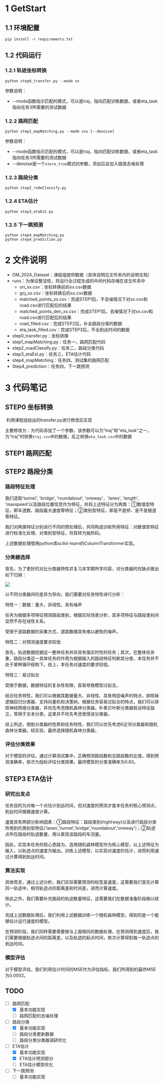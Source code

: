 

# 1 GetStart

## 1.1 环境配置

```
pip install -r requirements.txt
```

## 1.2 代码运行

### 1.2.1 轨迹坐标转换

```
python step0_transfer.py --mode xx
```

参数说明：

- --mode函数指示匹配的模式，可以是traj，指向匹配训练数据，或者eta_task指向任务3所需要的测试数据

### 1.2.2 路网匹配

```
python step1_mapMatching.py --mode xxx [--denoise]
```

参数说明：

- --mode函数指示匹配的模式，可以是traj，指向匹配训练数据，或者eta_task指向任务3所需要的测试数据
- --denoise是一个`store_true`模式的参数，添加后会加入插值去噪处理

### 1.2.3  路段分类

```
python step2_rodeClassify.py
```

### 1.2.4 ETA估计

```
python step3_etaEst.py
```

### 1.2.5 下一跳预测

```
python step4_mapMatching.py
python step4_prediction.py
```



# 2 文件说明

- DM_2024_Dataset：课程组提供数据（具体说明见文件夹内的说明文档）
- runs：为保证整洁性，将运行全过程生成的中间代码存储在该文件夹中
  - ori_xx.csv：坐标转换前的xx.csv数据
  - gcj_xx.csv：坐标转换后的xx.csv数据
  - matched_points_xx.csv：完成STEP1后，不去噪情况下对xx.csv和road.csv进行匹配后的结果
  - matched_points_den_xx.csv：完成STEP1后，去噪情况下对xx.csv和road.csv进行匹配后的结果
  - road_filled.csv：完成STEP2后，补全路段分类的数据
  - eta_task_filled.csv：完成STEP3后，不全到达时间的数据
- step0_transfer.py：坐标转换
- step1_mapMatching.py：任务一，路网匹配代码
- step2_roadClassify.py：任务二，路段分类代码
- step3_etaEst.py：任务三，ETA估计代码
- step4_mapMatching：任务四，测试集的路网匹配
- Step4_prediction：任务四，下一跳预测

# 3 代码笔记

## STEP0 坐标转换

​		利用课程组给出的transfer.py进行修改后实现

​		主要修改为：为代码添加了一个参数，该参数可以为"traj"和"eta_task"之一，为"traj"时转换`traj.csv`中的数据，反之转换`eta_task.csv`中的数据

## STEP1 路网匹配

## STEP2 路段分类

### 路段特征处理

我们选取'tunnel', 'bridge', 'roundabout', 'oneway'，'lanes', 'length', 'maxspeed'以及路段位置信息作为特征，并将上述特征分为两类：①数值型特征，即车道数、路段最大速度等特征；②类别型特征，即是不是桥、是不是隧道等特征。

我们对两类特征分别进行不同的预处理后，共同构成训练所用特征：对数值型特征进行标准化处理，对类别型特征，将其转为独热码。

上述数据处理借用python库scikit-learn的ColumnTransformer实现。

### 分类器选择

首先，为了更好的对比分类器特性并复习本学期所学内容，对分类器的优缺点做出如下归纳：

![](file:////Users/shanhao/Library/Containers/com.kingsoft.wpsoffice.mac/Data/tmp/wps-shanhao/ksohtml//wps3.jpg)



以不同分类器间的差异为导向，我们需要对任务特性进行分析：

特性一：数据：量大，非线性，具有噪声

任务为根据多项特征预测路段类别，根据实际场景分析，其多项特征与路段类别间显然不存在线性关系。

受限于道路数据的采集方式，道路数据具有难以避免的噪声。

特性二：对预测速度要求较低

首先，轨迹数据挖掘这一整体任务并非具有强实时性的任务；其次，在整体任务重，路段分类这一具体任务的作用为根据输入的路段特征判断其分类，本任务并不处于某种循环结构下。综上，本任务对速度的要求较低。

特性三：易过拟合

受限于数据，数据特征的复杂性有限，容易导致模型过拟合。

 

结合任务特性，我们可以根据其数据量大、非线性、具有明显噪声的特点，排除掉逻辑回归分类器、支持向量机和决策树。根据任务容易过拟合的特点，我们可以排除神经网络分类器，并优先考虑随机森林分类器。朴素贝叶斯分类器假设特征独立，常用于文本分类，这里并不优先考虑使用该分类器。

综上所述，借助分类器的性质和任务特性，我们可以优先考虑K近邻分类器和随机森林分类器。经实验，最终选择随机森林分类器。

### 评估分类效果

对于模型的评估，通过计算测试集中，正确预测路段数和总路段数的比值，得到预测准确率，依次为指标评估分类效果。最终模型的分类准确率为0.83。

## STEP3 ETA估计

### 研究出发点

任务目的为对每一个点估计到达时间，但对速度的预测才是本任务的核心预测点，到达时间根据速度计算。

速度具有两部分影响因素：①路段特征：路段类别(hightway)以及进行路段分类所用到的类别型特征('lanes','tunnel','bridge','roundabout','oneway')；②轨迹点所在路段的轨迹数量，用以表现该路段的车流量。

因此，实现本任务的核心思路为，选用随机森林模型作为核心模型，以上述特征为输入，以轨迹点的速度为输出。训练上述模型，以实现对速度的估计，进而利用通过计算得到到达时间。

### 算法实现

具体而言，通过上述分析，我们实际需要预测的标签是速度，这需要我们首先计算同一轨迹中，相邻轨迹点的距离差和时间差，进而计算速度。

除此之外，我们需要补充路段的轨迹数量特征，这需要我们在数据准备阶段做以统计。

完成上述数据处理后，我们利用上述数据训练一个随机森林模型，得到的是一个能够估计运行速度的模型。

在预测阶段，我们同样需要需要做与上面相同的数据处理，在预测得到速度后，我们需要根据轨迹点间的距离差，以及轨迹的起点时间，依次计算得到每一轨迹点的到达时间。

### 模型评估

对于模型评估，我们利用估计时间的MSE作为评估指标，我们所得到的最终MSE为0.0002。





## TODO

- [ ] 路网匹配
  - [x] 基本功能实现
  - [ ] 路网匹配的去噪处理
- [ ] 路段分类
  - [x] 基本功能实现
  - [ ] 路段分类更新数据
  - [ ] 路段分类分类器调研优化
- [ ] ETA估计
  - [x] 基本功能实现
  - [x] ETA估计预测部分
  - [ ] ETA估计模型优化
- [ ] 下一跳预测
  - [ ] 基本功能实现